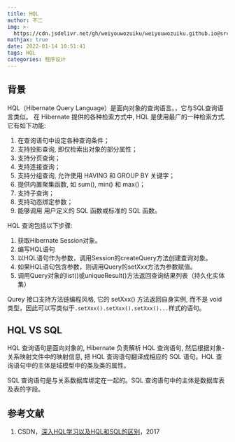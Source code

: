 ```yaml
---
title: HQL
author: 不二
img: >-
  https://cdn.jsdelivr.net/gh/weiyouwozuiku/weiyouwozuiku.github.io@src/source/_posts/PageImg/程序设计/HQL学习.jpg
mathjax: true
date: 2022-01-14 10:51:41
tags: HQL
categories: 程序设计
---
```


## 背景

HQL（Hibernate Query Language）是面向对象的查询语言。，它与SQL查询语言类似。 在 Hibernate 提供的各种检索方式中, HQL 是使用最广的一种检索方式. 它有如下功能:

1. 在查询语句中设定各种查询条件；
2. 支持投影查询, 即仅检索出对象的部分属性；
3. 支持分页查询；
4. 支持连接查询；
5. 支持分组查询, 允许使用 HAVING 和 GROUP BY 关键字；
6. 提供内置聚集函数, 如 sum(), min() 和 max()；
7. 支持子查询；
8. 支持动态绑定参数；
9. 能够调用 用户定义的 SQL 函数或标准的 SQL 函数。

HQL 查询包括以下步骤:

1. 获取Hibernate Session对象。
2. 编写HQL语句
3. 以HQL语句作为参数，调用Session的createQuery方法创建查询对象。
4. 如果HQL语句包含参数，则调用Query的setXxx方法为参数赋值。
5. 调用Query对象的list()或uniqueResult()方法返回查询结果列表（持久化实体集）

Qurey 接口支持方法链编程风格, 它的 setXxx() 方法返回自身实例, 而不是 void 类型，因此可以写类似于`.setXxx().setXxx().setXxx()...`样式的语句。

## HQL VS SQL

HQL 查询语句是面向对象的, Hibernate 负责解析 HQL 查询语句, 然后根据对象-关系映射文件中的映射信息, 把 HQL 查询语句翻译成相应的 SQL 语句。HQL 查询语句中的主体是域模型中的类及类的属性。

SQL 查询语句是与关系数据库绑定在一起的。SQL 查询语句中的主体是数据库表及表的字段。

## 参考文献

1. CSDN，[深入HQL学习以及HQL和SQL的区别](https://blog.csdn.net/qq_28633249/article/details/77884062)，2017
